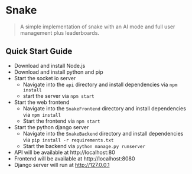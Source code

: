 # Snake

> A simple implementation of snake with an AI mode and full user management plus leaderboards.

## Quick Start Guide
-   Download and install Node.js
-   Download and install python and pip
-   Start the socket io server
	-	Navigate into the `api` directory and install dependencies via `npm install`
	-	start the server via `npm start`
-	Start the web frontend
	-	Navigate into the `SnakeFrontend` directory and install dependencies via `npm install`
	-	Start the frontend via `npm start`
-	Start the python django server
	-	Navigate into the `SnakeBackend` directory and install dependencies via `pip install -r requirements.txt`
	-	Start the backend via `python manage.py runserver`
-	API will be available at http://localhost:80
-	Frontend will be available at http://localhost:8080
-	Django server will run at http://127.0.0.1